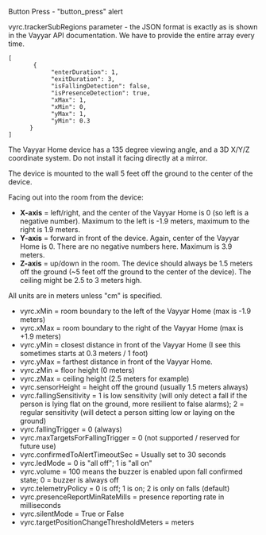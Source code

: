 Button Press - "button_press" alert

vyrc.trackerSubRegions parameter - the JSON format is exactly as is shown in the Vayyar API documentation. We have to provide the entire array every time.

    [
           {
                "enterDuration": 1,
                "exitDuration": 3,
                "isFallingDetection": false,
                "isPresenceDetection": true,
                "xMax": 1,
                "xMin": 0,
                "yMax": 1,
                "yMin": 0.3
          }
    ]

The Vayyar Home device has a 135 degree viewing angle, and a 3D X/Y/Z coordinate system. Do not install it facing directly at a mirror.

The device is mounted to the wall 5 feet off the ground to the center of the device.

Facing out into the room from the device:
* **X-axis** = left/right, and the center of the Vayyar Home is 0 (so left is a negative number). Maximum to the left is -1.9 meters, maximum to the right is 1.9 meters.
* **Y-axis** = forward in front of the device. Again, center of the Vayyar Home is 0. There are no negative numbers here. Maximum is 3.9 meters.
* **Z-axis** = up/down in the room. The device should always be 1.5 meters off the ground (~5 feet off the ground to the center of the device). The ceiling might be 2.5 to 3 meters high.
 
All units are in meters unless "cm" is specified.

* vyrc.xMin = room boundary to the left of the Vayyar Home (max is -1.9 meters)
* vyrc.xMax = room boundary to the right of the Vayyar Home (max is +1.9 meters)
* vyrc.yMin = closest distance in front of the Vayyar Home (I see this sometimes starts at 0.3 meters / 1 foot)
* vyrc.yMax = farthest distance in front of the Vayyar Home.
* vyrc.zMin = floor height (0 meters)
* vyrc.zMax = ceiling height (2.5 meters for example)
* vyrc.sensorHeight = height off the ground (usually 1.5 meters always)
* vyrc.fallingSensitivity = 1 is low sensitivity (will only detect a fall if the person is lying flat on the ground, more resilient to false alarms); 2 = regular sensitivity (will detect a person sitting low or laying on the ground)
* vyrc.fallingTrigger = 0 (always)
* vyrc.maxTargetsForFallingTrigger = 0 (not supported / reserved for future use)
* vyrc.confirmedToAlertTimeoutSec = Usually set to 30 seconds
* vyrc.ledMode = 0 is "all off"; 1 is "all on"
* vyrc.volume = 100 means the buzzer is enabled upon fall confirmed state; 0 = buzzer is always off
* vyrc.telemetryPolicy = 0 is off; 1 is on; 2 is only on falls (default)
* vyrc.presenceReportMinRateMills = presence reporting rate in milliseconds
* vyrc.silentMode = True or False
* vyrc.targetPositionChangeThresholdMeters = meters
